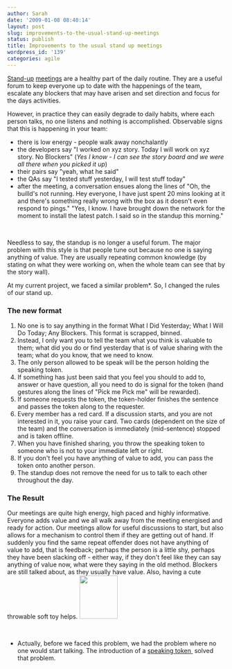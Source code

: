 ```yaml
---
author: Sarah
date: '2009-01-08 08:40:14'
layout: post
slug: improvements-to-the-usual-stand-up-meetings
status: publish
title: Improvements to the usual stand up meetings
wordpress_id: '139'
categories: agile
---
```


<a title="XP Standup Meetings" href="http://www.extremeprogramming.org/rules/standupmeeting.html" target="_blank">Stand-up</a> <a title="Martin Fowler - We Stand to make it short" href="http://martinfowler.com/articles/itsNotJustStandingUp.html" target="_blank">meetings</a> are a healthy part of the daily routine. They are a useful forum to keep everyone up to date with the happenings of the team, escalate any blockers that may have arisen and set direction and focus for the days activities.

However, in practice they can easily degrade to daily habits, where each person talks, no one listens and nothing is accomplished. Observable signs that this is happening in your team:
<ul>
	<li>there is low energy - people walk away nonchalantly</li>
	<li>the developers say "I worked on xyz story. Today I will work on xyz story. No Blockers" (<em>Yes I know - I can see the story board and we were all there when you picked it up</em>)</li>
	<li>their pairs say "yeah, what he said"</li>
	<li>the QAs say "I tested stuff yesterday, I will test stuff today"</li>
	<li>after the meeting, a conversation ensues along the lines of "Oh, the builld's not running. Hey everyone, I have just spent 20 mins looking at it and there's something really wrong with the box as it doesn't even respond to pings." "Yes, I know. I have brought down the network for the moment to install the latest patch. I said so in the standup this morning." </li>
</ul>
 

Needless to say, the standup is no longer a useful forum. The major problem with this style is that people tune out because no one is saying anything of value. They are usually repeating common knowledge (by stating on what they were working on, when the whole team can see that by the story wall).

At my current project, we faced a similar problem*. So, I changed the rules of our stand up.
<h3>The new format</h3>
<ol>
	<li>No one is to say anything in the format What I Did Yesterday; What I Will Do Today; Any Blockers. This format is scrapped, binned. </li>
	<li>Instead, I only want you to tell the team what you think is valuable to them; what did you do or find yesterday that is of value sharing with the team; what do you know, that we need to know.</li>
	<li>The only person allowed to be speak will be the person holding the speaking token.</li>
	<li>If something has just been said that you feel you should to add to, answer or have question, all you need to do is signal for the token (hand gestures along the lines of "Pick me Pick me" will be rewarded). </li>
	<li>If someone requests the token, the token-holder finishes the sentence and passes the token along to the requester.</li>
	<li>Every member has a red card. If a discussion starts, and you are not interested in it, you raise your card. Two cards (dependent on the size of the team) and the conversation is immediately (mid-sentence) stopped and is taken offline.</li>
	<li>When you have finished sharing, you throw the speaking token to someone who is not to your immediate left or right. </li>
	<li>If you don't feel you have anything of value to add, you can pass the token onto another person.</li>
	<li>The standup does not remove the need for us to talk to each other throughout the day.</li>
</ol>
<h3>The Result</h3>
Our meetings are quite high energy, high paced and highly informative. Everyone adds value and we all walk away from the meeting energised and ready for action. Our meetings allow for useful discussions to start, but also allows for a mechanism to control them if they are getting out of hand. If suddenly you find the same repeat offender does not have anything of value to add, that is feedback; perhaps the person is a little shy, perhaps they have been slacking off - either way, if they don't feel like they can say anything of value now, what were they saying in the old method. Blockers are still talked about, as they usually have value. Also, having a cute throwable soft toy helps.

<img class="aligncenter size-medium wp-image-140" title="hippygift-com_2033_1920275" src="/wp-content/uploads/2009/01/hippygift-com_2033_1920275.gif" alt="" width="88" height="100" />

 

* Actually, before we faced this problem, we had the problem where no one would start talking. The introduction of a <a title="Tony the Tiger" href="http://www.hippygift.com/medtiglilpee.html" target="_blank">speaking token </a> solved that problem.
